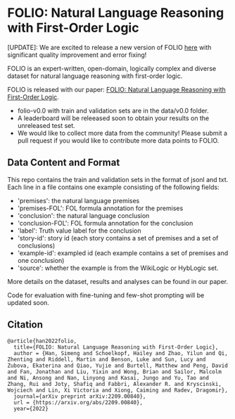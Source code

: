# FOLIO: Natural Language Reasoning with First-Order Logic

[UPDATE]: We are excited to release a new version of FOLIO [here](https://huggingface.co/datasets/yale-nlp/FOLIO) with significant quality improvement and error fixing! 

FOLIO is an expert-written, open-domain, logically complex and diverse dataset for natural language reasoning with first-order logic.

FOLIO is released with our paper: [FOLIO: Natural Language Reasoning with First-Order Logic](https://arxiv.org/pdf/2209.00840.pdf).

- folio-v0.0 with train and validation sets are in the data/v0.0 folder.
- A leaderboard will be releeased soon to obtain your results on the unreleased test set.
- We would like to collect more data from the community! Please submit a pull request if you would like to contribute more data points to FOLIO.

## Data Content and Format
This repo contains the train and validation sets in the format of jsonl and txt. Each line in a file contains one example consisting of the following fields:
- 'premises': the natural language premises
- 'premises-FOL': FOL formula annotation for the premises
- 'conclusion': the natural language conclusion
- 'conclusion-FOL': FOL formula annotation for the conclusion
- 'label': Truth value label for the conclusion
- 'story-id': story id (each story contains a set of premises and a set of conclusions)
- 'example-id': exampled id (each example contains a set of premises and one conclusion)
- 'source': whether the example is from the WikiLogic or HybLogic set. 

More details on the dataset, results and analyses can be found in our paper.

Code for evaluation with fine-tuning and few-shot prompting will be updated soon. 

## Citation
```
@article{han2022folio,
  title={FOLIO: Natural Language Reasoning with First-Order Logic},
  author = {Han, Simeng and Schoelkopf, Hailey and Zhao, Yilun and Qi, Zhenting and Riddell, Martin and Benson, Luke and Sun, Lucy and Zubova, Ekaterina and Qiao, Yujie and Burtell, Matthew and Peng, David and Fan, Jonathan and Liu, Yixin and Wong, Brian and Sailor, Malcolm and Ni, Ansong and Nan, Linyong and Kasai, Jungo and Yu, Tao and Zhang, Rui and Joty, Shafiq and Fabbri, Alexander R. and Kryscinski, Wojciech and Lin, Xi Victoria and Xiong, Caiming and Radev, Dragomir},
  journal={arXiv preprint arXiv:2209.00840},
  url = {https://arxiv.org/abs/2209.00840},
  year={2022}
```